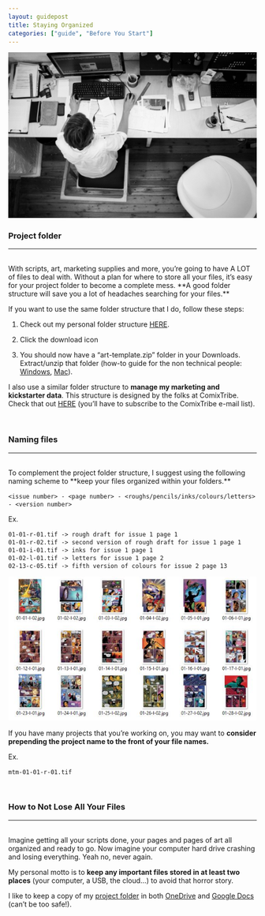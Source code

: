 ```yaml
---
layout: guidepost
title: Staying Organized
categories: ["guide", "Before You Start"]
---
```


![](/images/guide/messy.jpg)

### <a name="project-folder"></a>Project folder

<hr><br>
With scripts, art, marketing supplies and more, you’re going to have A LOT of files to deal with. Without a plan for where to store all your files, it’s easy for your project folder to become a complete mess. **A good folder structure will save you a lot of headaches searching for your files.**

If you want to use the same folder structure that I do, follow these steps:

1) Check out my personal folder structure [HERE](https://drive.google.com/file/d/0BzXFj1TaWVQcS0FkUHY0azczWkU/view?usp=sharing). 

2) Click the download icon 

3) You should now have a “art-template.zip” folder in your Downloads. Extract/unzip that folder (how-to guide for the non technical people: [Windows](https://support.microsoft.com/en-ca/help/14200/windows-compress-uncompress-zip-files), [Mac](http://support.topspinmedia.com/hc/en-us/articles/204262713-How-to-extract-a-zip-file-on-a-Mac)).


I also use a similar folder structure to **manage my marketing and kickstarter data**. This structure is designed by the folks at ComixTribe. Check that out [HERE](http://ComixLaunch.com/organize) (you’ll have to subscribe to the ComixTribe e-mail list).

<br>

### Naming files

<hr><br>
To complement the project folder structure, I suggest using the following naming scheme to **keep your files organized within your folders.**

```
<issue number> - <page number> - <roughs/pencils/inks/colours/letters> - <version number>
```

Ex.
```
01-01-r-01.tif -> rough draft for issue 1 page 1
01-01-r-02.tif -> second version of rough draft for issue 1 page 1
01-01-i-01.tif -> inks for issue 1 page 1
01-02-l-01.tif -> letters for issue 1 page 2
02-13-c-05.tif -> fifth version of colours for issue 2 page 13
```
![](/images/guide/files.jpg)

If you have many projects that you’re working on, you may want to **consider prepending the project name to the front of your file names.**

Ex.
```
mtm-01-01-r-01.tif
```
<br>

### How to Not Lose All Your Files

<hr><br>
Imagine getting all your scripts done, your pages and pages of art all organized and ready to go. Now imagine your computer hard drive crashing and losing everything. Yeah no, never again.

My personal motto is to **keep any important files stored in at least two places** (your computer, a USB, the cloud…) to avoid that horror story.

I like to keep a copy of my [project folder](#project-folder) in both [OneDrive](https://onedrive.live.com/) and [Google Docs](https://www.google.ca/docs/about/) (can’t be too safe!).